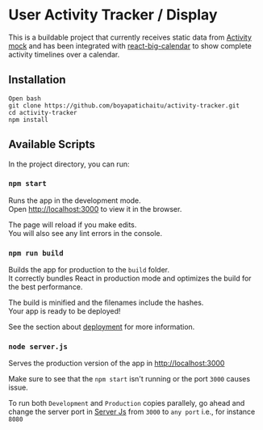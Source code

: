 # User Activity Tracker / Display

This is a buildable project that currently receives static data from [Activity mock](https://github.com/boyapatichaitu/activity-tracker/blob/master/src/Data/activity.js) and has been integrated with [react-big-calendar](https://github.com/jquense/react-big-calendar) to show complete activity timelines over a calendar.

## Installation

```
Open bash
git clone https://github.com/boyapatichaitu/activity-tracker.git
cd activity-tracker
npm install
```

## Available Scripts

In the project directory, you can run:

### `npm start`

Runs the app in the development mode.<br />
Open [http://localhost:3000](http://localhost:3000) to view it in the browser.

The page will reload if you make edits.<br />
You will also see any lint errors in the console.

### `npm run build`

Builds the app for production to the `build` folder.<br />
It correctly bundles React in production mode and optimizes the build for the best performance.

The build is minified and the filenames include the hashes.<br />
Your app is ready to be deployed!

See the section about [deployment](https://facebook.github.io/create-react-app/docs/deployment) for more information.

### `node server.js`

Serves the production version of the app in [http://localhost:3000](http://localhost:3000)

Make sure to see that the `npm start` isn't running or the port `3000` causes issue.

To run both `Development` and `Production` copies parallely, go ahead and change the server port in [Server Js](https://github.com/boyapatichaitu/server.js) from `3000` to `any port` i.e., for instance `8080`